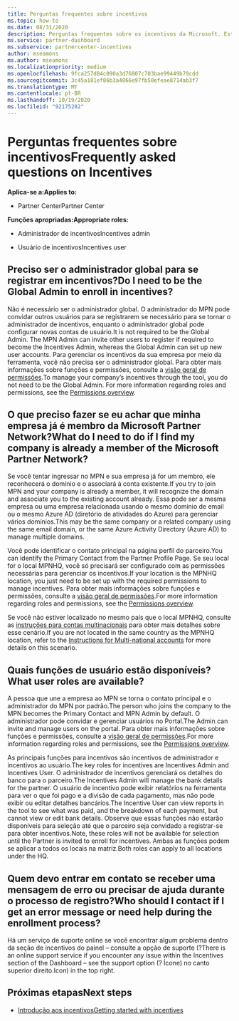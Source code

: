 ```yaml
---
title: Perguntas frequentes sobre incentivos
ms.topic: how-to
ms.date: 08/31/2020
description: Perguntas frequentes sobre os incentivos da Microsoft. Este artigo inclui perguntas sobre funções de usuário, como registrar ou o que fazer sobre mensagens de erro.
ms.service: partner-dashboard
ms.subservice: partnercenter-incentives
author: mseamons
ms.author: mseamons
ms.localizationpriority: medium
ms.openlocfilehash: 9fca257d84c090a3d76807c703bae99449b79cdd
ms.sourcegitcommit: 3c45a181ef86b3a4866e97fb50efeae8714ab3f7
ms.translationtype: MT
ms.contentlocale: pt-BR
ms.lasthandoff: 10/19/2020
ms.locfileid: "92175202"
---
```

# <a name="frequently-asked-questions-on-incentives"></a><span data-ttu-id="6c9d2-104">Perguntas frequentes sobre incentivos</span><span class="sxs-lookup"><span data-stu-id="6c9d2-104">Frequently asked questions on Incentives</span></span>

<span data-ttu-id="6c9d2-105">**Aplica-se a:**</span><span class="sxs-lookup"><span data-stu-id="6c9d2-105">**Applies to:**</span></span>

- <span data-ttu-id="6c9d2-106">Partner Center</span><span class="sxs-lookup"><span data-stu-id="6c9d2-106">Partner Center</span></span>

<span data-ttu-id="6c9d2-107">**Funções apropriadas:**</span><span class="sxs-lookup"><span data-stu-id="6c9d2-107">**Appropriate roles:**</span></span>

- <span data-ttu-id="6c9d2-108">Administrador de incentivos</span><span class="sxs-lookup"><span data-stu-id="6c9d2-108">Incentives admin</span></span>

- <span data-ttu-id="6c9d2-109">Usuário de incentivos</span><span class="sxs-lookup"><span data-stu-id="6c9d2-109">Incentives user</span></span>

## <a name="do-i-need-to-be-the-global-admin-to-enroll-in-incentives"></a><span data-ttu-id="6c9d2-110">Preciso ser o administrador global para se registrar em incentivos?</span><span class="sxs-lookup"><span data-stu-id="6c9d2-110">Do I need to be the Global Admin to enroll in incentives?</span></span>

<span data-ttu-id="6c9d2-111">Não é necessário ser o administrador global. O administrador do MPN pode convidar outros usuários para se registrarem se necessário para se tornar o administrador de incentivos, enquanto o administrador global pode configurar novas contas de usuário.</span><span class="sxs-lookup"><span data-stu-id="6c9d2-111">It is not required to be the Global Admin. The MPN Admin can invite other users to register if required to become the Incentives Admin, whereas the Global Admin can set up new user accounts.</span></span> <span data-ttu-id="6c9d2-112">Para gerenciar os incentivos da sua empresa por meio da ferramenta, você não precisa ser o administrador global. Para obter mais informações sobre funções e permissões, consulte a [visão geral de permissões](permissions-overview.md).</span><span class="sxs-lookup"><span data-stu-id="6c9d2-112">To manage your company’s incentives through the tool, you do not need to be the Global Admin. For more information regarding roles and permissions, see the [Permissions overview](permissions-overview.md).</span></span>

## <a name="what-do-i-need-to-do-if-i-find-my-company-is-already-a-member-of-the-microsoft-partner-network"></a><span data-ttu-id="6c9d2-113">O que preciso fazer se eu achar que minha empresa já é membro da Microsoft Partner Network?</span><span class="sxs-lookup"><span data-stu-id="6c9d2-113">What do I need to do if I find my company is already a member of the Microsoft Partner Network?</span></span>

<span data-ttu-id="6c9d2-114">Se você tentar ingressar no MPN e sua empresa já for um membro, ele reconhecerá o domínio e o associará à conta existente.</span><span class="sxs-lookup"><span data-stu-id="6c9d2-114">If you try to join MPN and your company is already a member, it will recognize the domain and associate you to the existing account already.</span></span> <span data-ttu-id="6c9d2-115">Essa pode ser a mesma empresa ou uma empresa relacionada usando o mesmo domínio de email ou o mesmo Azure AD (diretório de atividades do Azure) para gerenciar vários domínios.</span><span class="sxs-lookup"><span data-stu-id="6c9d2-115">This may be the same company or a related company using the same email domain, or the same Azure Activity Directory (Azure AD) to manage multiple domains.</span></span>

<span data-ttu-id="6c9d2-116">Você pode identificar o contato principal na página perfil do parceiro.</span><span class="sxs-lookup"><span data-stu-id="6c9d2-116">You can identify the Primary Contact from the Partner Profile Page.</span></span> <span data-ttu-id="6c9d2-117">Se seu local for o local MPNHQ, você só precisará ser configurado com as permissões necessárias para gerenciar os incentivos.</span><span class="sxs-lookup"><span data-stu-id="6c9d2-117">If your location is the MPNHQ location, you just need to be set up with the required permissions to manage incentives.</span></span> <span data-ttu-id="6c9d2-118">Para obter mais informações sobre funções e permissões, consulte a [visão geral de permissões](permissions-overview.md).</span><span class="sxs-lookup"><span data-stu-id="6c9d2-118">For more information regarding roles and permissions, see the [Permissions overview](permissions-overview.md).</span></span>

<span data-ttu-id="6c9d2-119">Se você não estiver localizado no mesmo país que o local MPNHQ, consulte as [instruções para contas multinacionais](https://support.microsoft.com/help/4515619/special-considerations-for-multi-national-partners-joining-the-microso) para obter mais detalhes sobre esse cenário.</span><span class="sxs-lookup"><span data-stu-id="6c9d2-119">If you are not located in the same country as the MPNHQ location, refer to the [Instructions for Multi-national accounts](https://support.microsoft.com/help/4515619/special-considerations-for-multi-national-partners-joining-the-microso) for more details on this scenario.</span></span>

## <a name="what-user-roles-are-available"></a><span data-ttu-id="6c9d2-120">Quais funções de usuário estão disponíveis?</span><span class="sxs-lookup"><span data-stu-id="6c9d2-120">What user roles are available?</span></span>

<span data-ttu-id="6c9d2-121">A pessoa que une a empresa ao MPN se torna o contato principal e o administrador do MPN por padrão.</span><span class="sxs-lookup"><span data-stu-id="6c9d2-121">The person who joins the company to the MPN becomes the Primary Contact and MPN Admin by default.</span></span> <span data-ttu-id="6c9d2-122">O administrador pode convidar e gerenciar usuários no Portal.</span><span class="sxs-lookup"><span data-stu-id="6c9d2-122">The Admin can invite and manage users on the portal.</span></span> <span data-ttu-id="6c9d2-123">Para obter mais informações sobre funções e permissões, consulte a [visão geral de permissões](permissions-overview.md).</span><span class="sxs-lookup"><span data-stu-id="6c9d2-123">For more information regarding roles and permissions, see the [Permissions overview](permissions-overview.md).</span></span>

<span data-ttu-id="6c9d2-124">As principais funções para incentivos são incentivos de administrador e incentivos ao usuário.</span><span class="sxs-lookup"><span data-stu-id="6c9d2-124">The key roles for incentives are Incentives Admin and Incentives User.</span></span> <span data-ttu-id="6c9d2-125">O administrador de incentivos gerenciará os detalhes do banco para o parceiro.</span><span class="sxs-lookup"><span data-stu-id="6c9d2-125">The Incentives Admin will manage the bank details for the partner.</span></span> <span data-ttu-id="6c9d2-126">O usuário de incentivo pode exibir relatórios na ferramenta para ver o que foi pago e a divisão de cada pagamento, mas não pode exibir ou editar detalhes bancários.</span><span class="sxs-lookup"><span data-stu-id="6c9d2-126">The Incentive User can view reports in the tool to see what was paid, and the breakdown of each payment, but cannot view or edit bank details.</span></span> <span data-ttu-id="6c9d2-127">Observe que essas funções não estarão disponíveis para seleção até que o parceiro seja convidado a registrar-se para obter incentivos.</span><span class="sxs-lookup"><span data-stu-id="6c9d2-127">Note, these roles will not be available for selection until the Partner is invited to enroll for incentives.</span></span> <span data-ttu-id="6c9d2-128">Ambas as funções podem se aplicar a todos os locais na matriz.</span><span class="sxs-lookup"><span data-stu-id="6c9d2-128">Both roles can apply to all locations under the HQ.</span></span>

## <a name="who-should-i-contact-if-i-get-an-error-message-or-need-help-during-the-enrollment-process"></a><span data-ttu-id="6c9d2-129">Quem devo entrar em contato se receber uma mensagem de erro ou precisar de ajuda durante o processo de registro?</span><span class="sxs-lookup"><span data-stu-id="6c9d2-129">Who should I contact if I get an error message or need help during the enrollment process?</span></span>

<span data-ttu-id="6c9d2-130">Há um serviço de suporte online se você encontrar algum problema dentro da seção de incentivos do painel – consulte a opção de suporte (?</span><span class="sxs-lookup"><span data-stu-id="6c9d2-130">There is an online support service if you encounter any issue within the Incentives section of the Dashboard – see the support option (?</span></span> <span data-ttu-id="6c9d2-131">Ícone) no canto superior direito.</span><span class="sxs-lookup"><span data-stu-id="6c9d2-131">Icon) in the top right.</span></span>

## <a name="next-steps"></a><span data-ttu-id="6c9d2-132">Próximas etapas</span><span class="sxs-lookup"><span data-stu-id="6c9d2-132">Next steps</span></span>

- [<span data-ttu-id="6c9d2-133">Introdução aos incentivos</span><span class="sxs-lookup"><span data-stu-id="6c9d2-133">Getting started with incentives</span></span>](incentives-get-started-intro.md)
